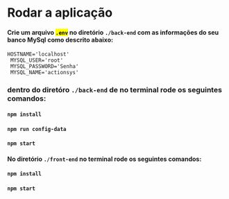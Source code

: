 <body>
  <div>
    <h1>Rodar a aplicação</h1>
    <h4>Crie um arquivo <mark><code>.env</code></mark> no diretório <code>./back-end</code> com as informações do seu banco MySql como
      descrito abaixo:</h4>
    <code>HOSTNAME='localhost'</code><br>
    <code> MYSQL_USER='root'</code><br>
    <code> MYSQL_PASSWORD='Senha'</code><br>
    <code> MYSQL_NAME='actionsys'</code><br>
    <h3>dentro do diretóro <code>./back-end</code> de no terminal rode os seguintes comandos:</h3>
    <h4> <code>npm install</code></h4>
    <h4> <code>npm run config-data</code></h4>
    <h4> <code>npm start</code></h4>
    <h4>No diretório <code>./front-end</code> no terminal rode os seguintes comandos:</h4>
    <h4> <code>npm install</code></h4>
    <h4> <code>npm start</code></h4>
  </div>
</body>
